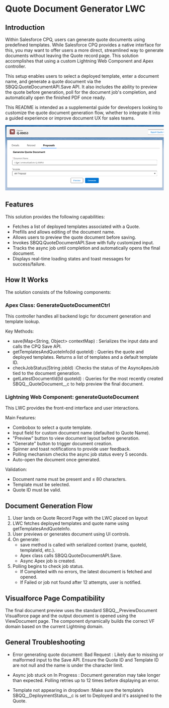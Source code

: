 # Quote Document Generator LWC

## Introduction

Within Salesforce CPQ, users can generate quote documents using predefined templates. While Salesforce CPQ provides a native interface for this, you may want to offer users a more direct, streamlined way to generate documents without leaving the Quote record page. This solution accomplishes that using a custom Lightning Web Component and Apex controller.

This setup enables users to select a deployed template, enter a document name, and generate a quote document via the SBQQ.QuoteDocumentAPI.Save API. It also includes the ability to preview the quote before generation, poll for the document job's completion, and automatically open the finished PDF once ready.

This README is intended as a supplemental guide for developers looking to customize the quote document generation flow, whether to integrate it into a guided experience or improve document UX for sales teams.

![Screenshot](https://github.com/atginfo/Franks-Apex-Cookbook/blob/main/Solutions/Quote%20Document%20Generator%20LWC/images/quote-doc-generator-screenshot.png)

## Features

This solution provides the following capabilities:
- Fetches a list of deployed templates associated with a Quote.
- Prefills and allows editing of the document name.
- Allows users to preview the quote document before saving.
- Invokes SBQQ.QuoteDocumentAPI.Save with fully customized input.
- Tracks the async job until completion and automatically opens the final document.
- Displays real-time loading states and toast messages for success/failure.

## How It Works

The solution consists of the following components:

### Apex Class: GenerateQuoteDocumentCtrl
This controller handles all backend logic for document generation and template lookup.

Key Methods:
- save(Map<String, Object> contextMap) : Serializes the input data and calls the CPQ Save API.
- getTemplatesAndQuoteInfo(Id quoteId) : Queries the quote and deployed templates. Returns a list of templates and a default template ID.
- checkJobStatus(String jobId) :Checks the status of the AsyncApexJob tied to the document generation.
- getLatestDocumentId(Id quoteId) : Queries for the most recently created SBQQ__QuoteDocument__c to help preview the final document.

### Lightning Web Component: generateQuoteDocument

This LWC provides the front-end interface and user interactions.

Main Features:
- Combobox to select a quote template.
- Input field for custom document name (defaulted to Quote Name).
- "Preview" button to view document layout before generation.
- "Generate" button to trigger document creation.
- Spinner and toast notifications to provide user feedback.
- Polling mechanism checks the async job status every 5 seconds.
- Auto-open the document once generated.

Validation:
- Document name must be present and ≤ 80 characters.
- Template must be selected.
- Quote ID must be valid.

## Document Generation Flow

1. User lands on Quote Record Page with the LWC placed on layout
2. LWC fetches deployed templates and quote name using getTemplatesAndQuoteInfo.
3. User previews or generates document using UI controls.
4. On generate:
    - save method is called with serialized context (name, quoteId, templateId, etc.).
    - Apex class calls SBQQ.QuoteDocumentAPI.Save.
    - Async Apex job is created.
5. Polling begins to check job status.
    - If Completed with no errors, the latest document is fetched and opened.
    - If Failed or job not found after 12 attempts, user is notified.

## Visualforce Page Compatibility

The final document preview uses the standard SBQQ__PreviewDocument Visualforce page and the output document is opened using the ViewDocument page. The component dynamically builds the correct VF domain based on the current Lightning domain.

## General Troubleshooting

- Error generating quote document: Bad Request : Likely due to missing or malformed input to the Save API. Ensure the Quote ID and Template ID are not null and the name is under the character limit.

- Async job stuck on In Progress : Document generation may take longer than expected. Polling retries up to 12 times before displaying an error.

- Template not appearing in dropdown :Make sure the template’s SBQQ__DeploymentStatus__c is set to Deployed and it's assigned to the Quote.
